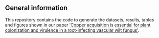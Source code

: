 ## General information

This repository contains the code to generate the datasets, results, tables and figures shown in our paper ['Copper acquisition is essential for plant colonization and virulence in a root-infecting vascular wilt fungus'](https://doi.org/10.1371/journal.ppat.1012671).
